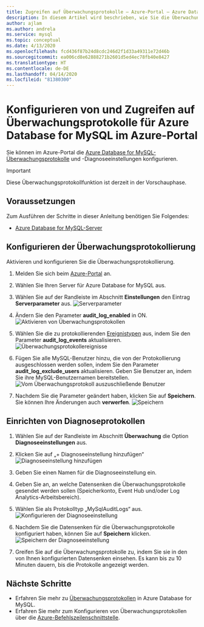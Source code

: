 ```yaml
---
title: Zugreifen auf Überwachungsprotokolle – Azure-Portal – Azure Database for MySQL
description: In diesem Artikel wird beschrieben, wie Sie die Überwachungsprotokolle in Azure Database for MySQL im Azure-Portal konfigurieren und darauf zugreifen.
author: ajlam
ms.author: andrela
ms.service: mysql
ms.topic: conceptual
ms.date: 4/13/2020
ms.openlocfilehash: fcd436f87b24d8cdc246d2f1d33a49311e72d46b
ms.sourcegitcommit: ea006cd8e62888271b2601d5ed4ec78fb40e8427
ms.translationtype: HT
ms.contentlocale: de-DE
ms.lasthandoff: 04/14/2020
ms.locfileid: "81380300"
---
```

# <a name="configure-and-access-audit-logs-for-azure-database-for-mysql-in-the-azure-portal"></a>Konfigurieren von und Zugreifen auf Überwachungsprotokolle für Azure Database for MySQL im Azure-Portal

Sie können im Azure-Portal die [Azure Database for MySQL-Überwachungsprotokolle](concepts-audit-logs.md) und -Diagnoseeinstellungen konfigurieren.

> [!IMPORTANT]
> Diese Überwachungsprotokollfunktion ist derzeit in der Vorschauphase.

## <a name="prerequisites"></a>Voraussetzungen

Zum Ausführen der Schritte in dieser Anleitung benötigen Sie Folgendes:

- [Azure Database for MySQL-Server](quickstart-create-mysql-server-database-using-azure-portal.md)

## <a name="configure-audit-logging"></a>Konfigurieren der Überwachungsprotokollierung

Aktivieren und konfigurieren Sie die Überwachungsprotokollierung.

1. Melden Sie sich beim [Azure-Portal](https://portal.azure.com/) an.

1. Wählen Sie Ihren Server für Azure Database for MySQL aus.

1. Wählen Sie auf der Randleiste im Abschnitt **Einstellungen** den Eintrag **Serverparameter** aus.
    ![Serverparameter](./media/howto-configure-audit-logs-portal/server-parameters.png)

1. Ändern Sie den Parameter **audit_log_enabled** in ON.
    ![Aktivieren von Überwachungsprotokollen](./media/howto-configure-audit-logs-portal/audit-log-enabled.png)

1. Wählen Sie die zu protokollierenden [Ereignistypen](concepts-audit-logs.md#configure-audit-logging) aus, indem Sie den Parameter **audit_log_events** aktualisieren.
    ![Überwachungsprotokollereignisse](./media/howto-configure-audit-logs-portal/audit-log-events.png)

1. Fügen Sie alle MySQL-Benutzer hinzu, die von der Protokollierung ausgeschlossen werden sollen, indem Sie den Parameter **audit_log_exclude_users** aktualisieren. Geben Sie Benutzer an, indem Sie ihre MySQL-Benutzernamen bereitstellen.
    ![Vom Überwachungsprotokoll auszuschließende Benutzer](./media/howto-configure-audit-logs-portal/audit-log-exclude-users.png)

1. Nachdem Sie die Parameter geändert haben, klicken Sie auf **Speichern**. Sie können Ihre Änderungen auch **verwerfen**.
    ![Speichern](./media/howto-configure-audit-logs-portal/save-parameters.png)

## <a name="set-up-diagnostic-logs"></a>Einrichten von Diagnoseprotokollen

1. Wählen Sie auf der Randleiste im Abschnitt **Überwachung** die Option **Diagnoseeinstellungen** aus.

1. Klicken Sie auf „+ Diagnoseeinstellung hinzufügen“ ![Diagnoseeinstellung hinzufügen](./media/howto-configure-audit-logs-portal/add-diagnostic-setting.png)

1. Geben Sie einen Namen für die Diagnoseeinstellung ein.

1. Geben Sie an, an welche Datensenken die Überwachungsprotokolle gesendet werden sollen (Speicherkonto, Event Hub und/oder Log Analytics-Arbeitsbereich).

1. Wählen Sie als Protokolltyp „MySqlAuditLogs“ aus.
![Konfigurieren der Diagnoseeinstellung](./media/howto-configure-audit-logs-portal/configure-diagnostic-setting.png)

1. Nachdem Sie die Datensenken für die Überwachungsprotokolle konfiguriert haben, können Sie auf **Speichern** klicken.
![Speichern der Diagnoseeinstellung](./media/howto-configure-audit-logs-portal/save-diagnostic-setting.png)

1. Greifen Sie auf die Überwachungsprotokolle zu, indem Sie sie in den von Ihnen konfigurierten Datensenken einsehen. Es kann bis zu 10 Minuten dauern, bis die Protokolle angezeigt werden.

## <a name="next-steps"></a>Nächste Schritte

- Erfahren Sie mehr zu [Überwachungsprotokollen](concepts-audit-logs.md) in Azure Database for MySQL.
- Erfahren Sie mehr zum Konfigurieren von Überwachungsprotokollen über die [Azure-Befehlszeilenschnittstelle](howto-configure-audit-logs-cli.md).